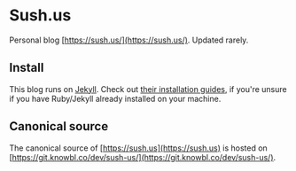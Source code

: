 # Sush.us

Personal blog [https://sush.us/](https://sush.us/). Updated rarely.

## Install

This blog runs on [Jekyll](https://jekyllrb.com). Check out [their installation guides](https://jekyll.com/docs/installation), if you're unsure if you have Ruby/Jekyll already installed on your machine.

## Canonical source

The canonical source of [https://sush.us](https://sush.us) is hosted on [https://git.knowbl.co/dev/sush-us/](https://git.knowbl.co/dev/sush-us/).